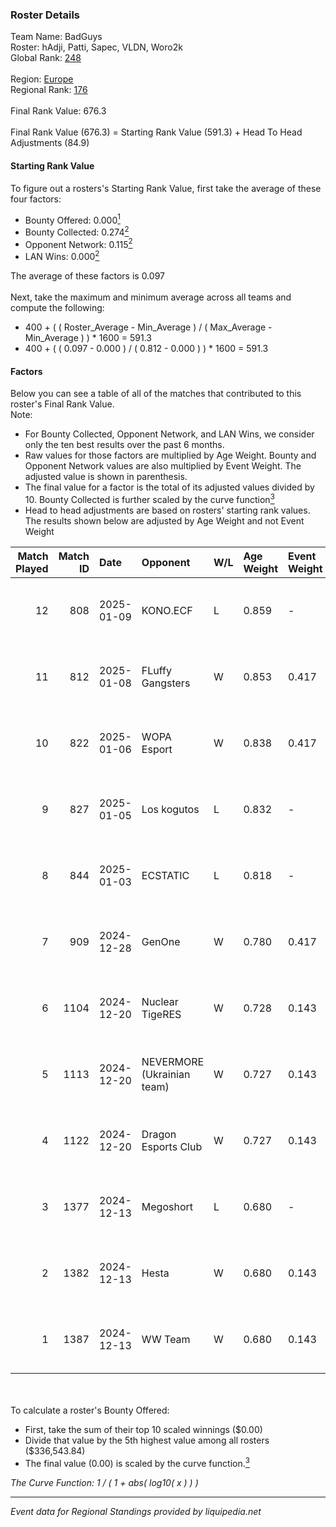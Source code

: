 ### Roster Details<br />
Team Name: BadGuys<br />
Roster: hAdji, Patti, Sapec, VLDN, Woro2k<br />
Global Rank: [248](../../standings_global_2025_03_01.md)<br />
<br />
Region: [Europe]( ../../standings_europe_2025_03_01.md)<br />
Regional Rank: [176]( ../../standings_europe_2025_03_01.md)<br />
<br />
Final Rank Value:  676.3<br />
<br />
Final Rank Value (676.3) = Starting Rank Value (591.3) + Head To Head Adjustments (84.9)<br />

#### Starting Rank Value<br />
To figure out a rosters's Starting Rank Value, first take the average of these four factors:<br />
- Bounty Offered: 0.000[<sup>1</sup>](#table2)
- Bounty Collected: 0.274[<sup>2</sup>](#table1)
- Opponent Network: 0.115[<sup>2</sup>](#table1)
- LAN Wins: 0.000[<sup>2</sup>](#table1)

The average of these factors is 0.097<br />
<br />
Next, take the maximum and minimum average across all teams and compute the following:<br />
- 400 + ( ( Roster_Average - Min_Average ) / ( Max_Average - Min_Average ) ) * 1600 = 591.3
- 400 + ( ( 0.097 - 0.000 ) / ( 0.812 - 0.000 ) ) * 1600 = 591.3


#### Factors<br />
Below you can see a table of all of the matches that contributed to this roster's Final Rank Value.<br />
Note:<br />

- For Bounty Collected, Opponent Network, and LAN Wins, we consider only the ten best results over the past 6 months.
- Raw values for those factors are multiplied by Age Weight. Bounty and Opponent Network values are also multiplied by Event Weight. The adjusted value is shown in parenthesis.
- The final value for a factor is the total of its adjusted values divided by 10. Bounty Collected is further scaled by the curve function[<sup>3</sup>](#curveFunction)
- Head to head adjustments are based on rosters' starting rank values. The results shown below are adjusted by Age Weight and not Event Weight
<span id="table1"></span><br />


| Match Played | Match ID | Date       | Opponent                   | W/L | Age Weight | Event Weight | Bounty Collected | Opponent Network | LAN Wins  | H2H Adj. | Roster                            |
| -: | -: | :- | :- | :- | :- | :- | :- | :- | :- | -: | :- |
|           12 |      808 | 2025-01-09 | KONO.ECF                   | L   | 0.859      | -            | -                | -                | -         |   -15.35 | hAdji, Patti, Sapec, VLDN, Woro2k |
|           11 |      812 | 2025-01-08 | FLuffy Gangsters           | W   | 0.853      | 0.417        | 0.014 (0.005)    | 0.999 (0.356)    | 0 (0.000) |    18.91 | hAdji, Patti, Sapec, VLDN, Woro2k |
|           10 |      822 | 2025-01-06 | WOPA Esport                | W   | 0.838      | 0.417        | 0.031 (0.011)    | 0.828 (0.289)    | 0 (0.000) |    18.51 | hAdji, Patti, Sapec, VLDN, Woro2k |
|            9 |      827 | 2025-01-05 | Los kogutos                | L   | 0.832      | -            | -                | -                | -         |    -5.51 | hAdji, Patti, Sapec, VLDN, Woro2k |
|            8 |      844 | 2025-01-03 | ECSTATIC                   | L   | 0.818      | -            | -                | -                | -         |    -4.53 | hAdji, Patti, Sapec, VLDN, Woro2k |
|            7 |      909 | 2024-12-28 | GenOne                     | W   | 0.780      | 0.417        | 0.012 (0.004)    | 0.814 (0.265)    | 0 (0.000) |    17.05 | hAdji, Patti, Sapec, VLDN, Woro2k |
|            6 |     1104 | 2024-12-20 | Nuclear TigeRES            | W   | 0.728      | 0.143        | 0.004 (0.000)    | 0.541 (0.056)    | 0 (0.000) |    15.81 | hAdji, Kvem, Patti, VLDN, Woro2k  |
|            5 |     1113 | 2024-12-20 | NEVERMORE (Ukrainian team) | W   | 0.727      | 0.143        | 0.010 (0.001)    | 1.000 (0.104)    | 0 (0.000) |    17.28 | hAdji, Kvem, Patti, VLDN, Woro2k  |
|            4 |     1122 | 2024-12-20 | Dragon Esports Club        | W   | 0.727      | 0.143        | 0.007 (0.001)    | 0.343 (0.036)    | 0 (0.000) |    14.06 | hAdji, Kvem, Patti, VLDN, Woro2k  |
|            3 |     1377 | 2024-12-13 | Megoshort                  | L   | 0.680      | -            | -                | -                | -         |   -12.91 | hAdji, Kvem, Sapec, Topa, Woro2k  |
|            2 |     1382 | 2024-12-13 | Hesta                      | W   | 0.680      | 0.143        | 0.001 (0.000)    | 0.409 (0.040)    | 0 (0.000) |    13.68 | hAdji, Kvem, Sapec, Topa, Woro2k  |
|            1 |     1387 | 2024-12-13 | WW Team                    | W   | 0.680      | 0.143        | 0.000 (0.000)    | 0.030 (0.003)    | 0 (0.000) |     7.94 | hAdji, Kvem, Sapec, Topa, Woro2k  |

<br />
<span id="table2"></span><br />
To calculate a roster's Bounty Offered:<br />

- First, take the sum of their top 10 scaled winnings ($0.00)
- Divide that value by the 5th highest value among all rosters ($336,543.84)
- The final value (0.00) is scaled by the curve function.[<sup>3</sup>](#curveFunction)

<span id="curveFunction"></span>_The Curve Function: 1 / ( 1 + abs( log10( x ) ) )_<br />

---
_Event data for Regional Standings provided by liquipedia.net_<br />
